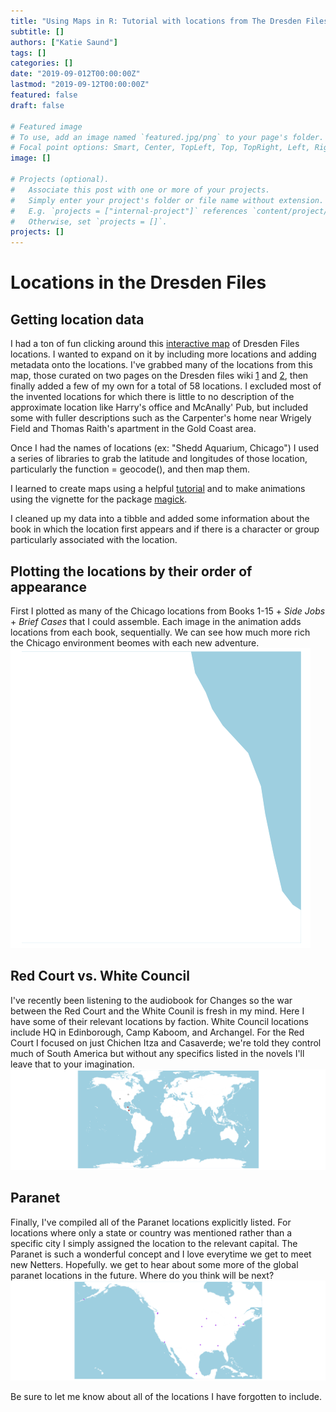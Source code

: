 ```yaml
---
title: "Using Maps in R: Tutorial with locations from The Dresden Files"
subtitle: []
authors: ["Katie Saund"]
tags: []
categories: []
date: "2019-09-012T00:00:00Z"
lastmod: "2019-09-12T00:00:00Z"
featured: false
draft: false

# Featured image
# To use, add an image named `featured.jpg/png` to your page's folder.
# Focal point options: Smart, Center, TopLeft, Top, TopRight, Left, Right, BottomLeft, Bottom, BottomRight
image: []

# Projects (optional).
#   Associate this post with one or more of your projects.
#   Simply enter your project's folder or file name without extension.
#   E.g. `projects = ["internal-project"]` references `content/project/deep-learning/index.md`.
#   Otherwise, set `projects = []`.
projects: []
---
```

# Locations in the Dresden Files

## Getting location data
I had a ton of fun clicking around this [interactive map](https://www.google.com/maps/d/u/0/viewer?mid=1EVEViVHIuS8nXzhz66b7rEwwRqo&hl=en_US&ll=41.88792118153663%2C-87.69842410058595&z=9
) of Dresden Files locations. I wanted to expand on it by including more locations and adding metadata onto the locations. I've grabbed many of the locations from this map, those curated on two pages on the Dresden files wiki [1](http://dresdenfiles.wikia.com/wiki/Category:Locations?display=page&sort=mostvisited) and [2](http://dresdenfiles.wikia.com/wiki/Chicago), then finally added a few of my own for a total of 58 locations. I excluded most of the invented locations for which there is little to no description of the approximate location like Harry's office and  McAnally' Pub, but included some with fuller descriptions such as the Carpenter's home near Wrigely Field and Thomas Raith's apartment in the Gold Coast area.    

Once I had the names of locations (ex: "Shedd Aquarium, Chicago") I used a series of libraries to grab the latitude and longitudes of those location, particularly the function = geocode(), and then map them. 

I learned to create maps using a helpful [tutorial](https://eriqande.github.io/rep-res-web/lectures/making-maps-with-R.html) and to make animations using the vignette for the package [magick](https://cran.r-project.org/web/packages/magick/vignettes/intro.html).

I cleaned up my data into a tibble and added some information about the book in which the location first appears and if there is a character or group particularly associated with the location.

## Plotting the locations by their order of appearance  
     
First I plotted as many of the Chicago locations from Books 1-15 + *Side Jobs* + *Brief Cases* that I could assemble. Each image in the animation adds locations from each book, sequentially. We can see how much more rich the Chicago environment beomes with each new adventure.  
![Dresden Files Locations by Book](img/including_book_maps_animation.gif) 

## Red Court vs. White Council  
I've recently been listening to the audiobook for Changes so the war between the Red Court and the White Counil is fresh in my mind. Here I have some of their relevant locations by faction. White Council locations include HQ in Edinborough, Camp Kaboom, and Archangel. For the Red Court I focused on just Chichen Itza and Casaverde; we're told they control much of South America but without any specifics listed in the novels I'll leave that to your imagination.    
![Red Court and White Council Map](img/red_court_and_white_council.png) 

## Paranet  
Finally, I've compiled all of the Paranet locations explicitly listed. For locations where only a state or country was mentioned rather than a specific city I simply assigned the location to the relevant capital. The Paranet is such a wonderful concept and I love everytime we get to meet new Netters. Hopefully. we get to hear about some more of the global paranet locations in the future. Where do you think will be next?  
![Paranet Map](img/paranet_map.png) 

Be sure to let me know about all of the locations I have forgotten to include. 

